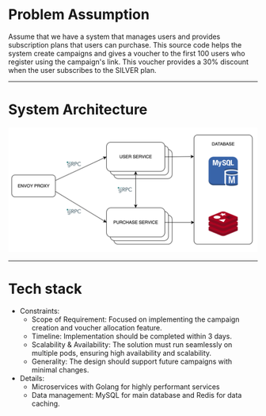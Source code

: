 # Problem Assumption

Assume that we have a system that manages users and provides subscription plans that users can purchase.
This source code helps the system create campaigns and gives a voucher to the first 100 users who register using the campaign's link. This voucher provides a 30% discount when the user subscribes to the SILVER plan.

---
# System Architecture
![System architecture](./assets/system-architecture-overview.png "System architecture")

---
# Tech stack
- Constraints:
  - Scope of Requirement: Focused on implementing the campaign creation and voucher allocation feature.
  - Timeline: Implementation should be completed within 3 days.
  - Scalability & Availability: The solution must run seamlessly on multiple pods, ensuring high availability and scalability.
  - Generality: The design should support future campaigns with minimal changes.
- Details:
  - Microservices with Golang for highly performant services
  - Data management: MySQL for main database and Redis for data caching.
